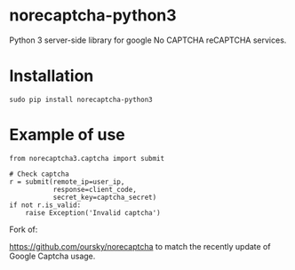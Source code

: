 # norecaptcha-python3
 Python 3 server-side library for google No CAPTCHA reCAPTCHA services.

Installation
==============
    sudo pip install norecaptcha-python3

Example of use
==============
    from norecaptcha3.captcha import submit
    
    # Check captcha
    r = submit(remote_ip=user_ip,
               response=client_code,
               secret_key=captcha_secret)
    if not r.is_valid:
        raise Exception('Invalid captcha')

Fork of:

https://github.com/oursky/norecaptcha
to match the recently update of Google Captcha usage.
